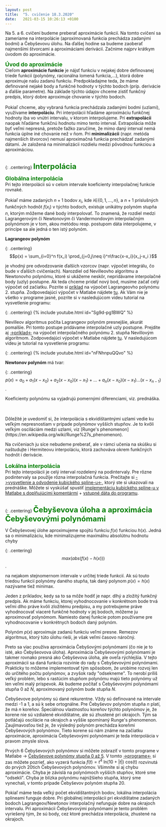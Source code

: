 ```yaml
---
layout: post
title:  "5. cvičenie 18.3.2020"
date:   2021-03-15 10:26:13 +0100
---
```

<!--
<font size="5"> <span style="color:green"><b>Úlohy za dochádzku 27.3.</b></span> </font> <font size="4">  <span style="color:red">---DEADLINE 10.4.---</span> </font><br />

1.  




V tabuľke máte zadané body x<sub>i</sub> pre $i=0,1,2$ a funkčné hodnoty $f(x_i)= y_i$ v bodoch $x_i$. 
Odhadnite funkčnú hodnotu $f(x)$ v bode $x = -1$ Newtonovým polynómom 2. rádu bez použitia programu 
(programom si však môžete pre seba výsledok overiť). 
Odfoťte/naskenujte výpočet alebo ho napíšte v Latexu, Worde,..., podľa toho, čo Vám vyhovuje. <br />
Hint: Na tejto [stránke](http://veda-technika.blogspot.com/2006/11/newtonv-interpolan-polynom.html) nájdete príklad na výpočet Newtonovho interpolačného polynómu 2. rádu,
môže Vám pomôcť ako návod pri výpočte.
    <br/><br/>
    <table align="center"> 
        <tr> 
            <td>i</td>
            <td>0</td>
            <td>1</td>
            <td>2</td>
        </tr>
        <tr>
            <td>x<sub>i</sub></td> 
            <td>1</td>
            <td>2</td>
            <td>-4</td>
        </tr>
        <tr>
            <td>y<sub>i</sub></td>
            <td>3</td>
            <td>-5</td>
            <td>4</td>
        </tr>    
    </table><br/>
2.  

<br>

V tabuľke máte zadané body $x_i$ pre $i=0,1,2$ a funkčné hodnoty $f(x_i)= y_i$ v bodoch $x_i$.
Napíšte program, ktorý interpoluje vybrané body Newtonovým polynómom 2. rádu. 
Ako pomôcka Vám môžu poslúžiť programy, ktoré implementujú Lagrangerov polynóm a Nevillov algoritmus a nájdete ich nižšie v materiáloch.
Vykreslite aproximáciu funkcie $f(x)$ na celom intervale $x\in${2,6}. 
Správnosť Vašeho grafu overte porovnaním s grafom interpolácie polynómu druhého rádu, ktorá je naimplementovaná v Matlabe (príkaz <i>polyfit</i>), 
príp. metódou implementovanou v dostupnej knižnici Vami použitého jazyka. <br /> 

 <br />


V tabuľke máte zadané body $x_i$ pre $i=0,1,2$ a funkčné hodnoty $f(x_i)= y_i$ v bodoch $x_i$.
Napíšte program, ktorý interpoluje vybrané body Newtonovým polynómom 2. rádu.
Vykreslite aproximáciu funkcie $f(x)$ na celom intervale $x\in$<0,40>.
Správnosť Vašeho grafu overte porovnaním s grafom interpolácie polynómu druhého rádu, ktorá je naimplementovaná v Matlabe (príkaz <i>polyfit</i>) <br />


  <table align="center">
        <tr >
            <td>i</td>
            <td>0</td>
            <td>1</td>
            <td>2</td>
        </tr>

        <tr >
            <td>x<sub>i</sub></td>
            <td>0</td>
            <td>20</td>
            <td>40</td>
        </tr>

        <tr >
            <td>y<sub>i</sub></td>
            <td>3,850</td>
            <td>0,800</td>
            <td>0,212</td>
        </tr>
    </table>

Užitočné matlabovské príkazy:
- [polyfit](https://www.mathworks.com/help/matlab/ref/polyfit.html)
- [polyval](https://www.mathworks.com/help/matlab/ref/polyval.html#d120e962051)
- [plot](https://www.mathworks.com/help/matlab/ref/plot.html)
- Popisky os: [xlabel](https://www.mathworks.com/help/matlab/ref/xlabel.html), [ylabel](https://www.mathworks.com/help/matlab/ref/ylabel.html)

 <table align="center">
        <tr >
            <td>i</td>
            <td>0</td>
            <td>1</td>
            <td>2</td>
        </tr>

        <tr >
            <td>x<sub>i</sub></td>
            <td>2</td>
            <td>4</td>
            <td>6</td>
        </tr>

        <tr >
            <td>y<sub>i</sub></td>
            <td>3</td>
            <td>5</td>
            <td>12</td>
        </tr>
    </table>



Dokument s výpočtom $f(-1)$ v 1.úlohe + program z 2. úlohy mi zašlite v MS Teams do chatu.

-->
 
Na 5. a 6. cvičení budeme preberať aproximácie funkcií. Na tomto cvičení sa zameriame na interpolácie (aproximovaná funkcia prechádza zadanými bodmi) a Čebyševovu úlohu. Na ďalšej hodine sa budeme zaoberať najmenšími štvorcami a aproximáciami derivácií. Začnime najprv krátkym úvodom do aproximácie.


<font size="4">  <span style="color:green"><b>Úvod do aproximácie</b></span></font>  <br />
Cieľom **aproximácie funkcie** je nájsť funkciu v nejakej dobre definovanej triede funkcií (polynómy, racionálna lomená funkcia,...), ktorá dobre aproximuje našu zadanú funkciu. Predpokladajme teda, že máme definované nejaké 
body a funkčné hodnoty v týchto bodoch (príp. derivácie a ďalšie parametre). Na základe týchto údajov chceme zistiť funkčný predpis, ktorý dobre aproximuje chovanie v týchto bodoch. <br />
<br /> Pokiaľ chceme, aby vybraná funkcia prechádzala zadanými bodmi (uzlami), využívame **interpoláciu**. Pri interpolácii hľadáme aproximáciu funkčnej hodnoty iba vo vnútri intervalu, v ktorom interpolujeme. 
Pri **extrapolácii** naopak hľadáme funkčnú hodnotu mimo tento interval. Extrapolácia môže byť veľmi nepresná, pretože ťažko zaručíme, že mimo daný interval nemá funkcia úplne iné chovanie než v ňom. 
Pri **minimalizácii** (napr. metóda najmenších štvorcov) nemusí aproximačná funkcia prechádzať zadanými dátami. Je založená na minimalizácii rozdielu medzi pôvodnou funkciou a aproximáciou.

<br>
{: .centering}
<span style="color:green"> <font size="+2"><b>Interpolácia</b></font></span><br>

<font size="4">  <span style="color:green"><b>Globálna interpolácia </b></span></font>  <br />
Pri tejto interpolácii sú v celom intervale koeficienty interpolačnej funkcie rovnaké.<br /> <br />
Pokiaľ máme zadaných $n+1$ bodov $x_i$, kde $i\in${$0,1,...,n$}, a $n+1$ príslušných funkčných hodnôt $f(x_i)$ v týchto bodoch, existuje unikátny polynóm stupňa $n$, ktorým môžeme dané body interpolovať. 
To znamená, že rozdiel medzi Lagrangerovým či Newtonovým či Vandermondovým interpolačným polynómom je v tom, akou metódou resp. postupom dáta interpolujeme, v princípe sa ale jedná o ten istý polynóm.
 
<!--
Uvažujme s **Vandermondovým polynómom** v tvare 

{: .centering}
$$p(x) = a_0+a_1x+a_2x^2+....+a_{n-1}x^{n-1}+a_{n}x^n.$$ 


Koeficienty tohto polynómu $a_0, a_1,...,a_n$ môžeme vypočítať sústavou lineárnych rovníc s tzv. **Vandermondovou maticou**.
Pre bližšie vysvetlenie odporúčam pozrieť [prezentáciu](http://maslarova.github.io/cvicenie5/05_aproximace.pdf) kolegu [Kerepeckého](http://nme.8u.cz/).
Vandermondova matica je v mnohých prípadoch zle podmienená a výpočet je časovo náročný, a preto tento prístup nie je na numerické výpočty úplne vhodný. 
-->

**Lagrangeov polynóm** 

{: .centering}
$$p(x) = \sum_{i=0}^n f(x_i) \prod_{j=0,j\neq i}^n\frac{x-x_i}{x_j-x_i }$$

je vhodný pre odvodzovanie ďalších vzorcov (napr. výpočet integrálu, čo bude v ďalších cvičeniach). 
Narozdiel od Nevilleovho algoritmu a Newtonovho polynómu, ktoré si ukážeme neskôr, nepridávame interpolačné body (uzly) postupne. Ak teda chceme pridať nový bod, musíme začať celý výpočet od začiatku.
Pozrite si [príklad](http://maslarova.github.io/cvicenie5/priklad_lagrange.pdf) na výpočet Lagrangeovho polynómu 2. stupňa. Zodpovedajúci výpočet v Matlabe nájdete [tu](http://maslarova.github.io/cvicenie5/lagrangeov_polynom.m). Ak Vám nie je všetko v programe jasné, pozrite si v nasledujúcom videu tutorial na vysvetlenie programu:

{: .centering}
{% include youtube.html id="Sg9d-pg1BWQ" %}
 <br />

<bf>Nevilleov</bf> algoritmus počíta Lagrangeov polynóm presnejšie, akurát pomalšie. Pri tomto postupe pridávame interpolačné uzly postupne.
Prejdite aj [->príklad<-](http://maslarova.github.io/cvicenie5/priklad_nevill.pdf) na výpočet interpolačného polynómu 2. stupňa Nevillovým algoritmom. Zodpovedajúci výpočet v Matlabe nájdete [tu](http://maslarova.github.io/cvicenie5/nevillov_algoritmus.m). V nasledujúcom videu je tutorial na vysvetlenie programu:

{: .centering}
{% include youtube.html id="nFNhnpuQQvo" %}

**Newtonov polynóm** má tvar: <br />

{: .centering}
$$p(x) = a_0 + a_1(x-x_0) + a_2 (x-x_0)(x-x_1) + ... + a_n (x-x_0)(x-x_1)...(x-x_{n-1})$$.

Koeficienty polynómu sa vyjadrujú pomernými diferenciami, viz. prednáška.
<br />
<br />



 <br />
Dôležité je uvedomiť si, že interpolácia s ekvidištantnými uzlami vedie ku veľkým nepresnostiam v prípade polynómov vyšších stupňov. Je to kvôli veľkým osciláciám medzi uzlami, viz [Runge's phenomenon](https://en.wikipedia.org/wiki/Runge%27s_phenomenon). 
<br />



Na cvičeniach ju síce nebudeme preberať, ale v rámci učenia na skúšku si naštudujte i Hermiteovu interpoláciu, ktorá zachováva okrem funkčných hodnôt i derivácie.  
<br />
<font size="4">  <span style="color:green"><b>Lokálna interpolácia</b></span></font>  <br />
Pri tejto interpolácii je celý interval rozdelený na podintervaly. Pre rôzne podintervaly sa použije rôzna interpolačná funkcia. 
Prečítajte si [->vysvetlenie a odvodenie kubického spline-u<-](http://maslarova.github.io/cvicenie5/spline.pdf), ktorý ste si ukazovali na prednáške. Môžete si vyskúšať spustiť [implementáciu kubického spline-u v Matlabe s doplňujúcimi komentármi](http://maslarova.github.io/cvicenie5/spline.m) + [vstupné dáta do programu](http://maslarova.github.io/cvicenie5/spline.dat).


<!--
<font size="4">  <span style="color:green"><b>Aproximácia derivácií</b></span></font>  <br />
S aproximáciami derivácii ste sa už stretli na 2. cvičení, kde sme si odvodzovali rád metódy pre aproximácie derivácií. 
V tomto [súbore](http://maslarova.github.io/cvicenie5/aproxder.pdf) si to môžete pripomenúť. <br />
V tomto [súbore](http://maslarova.github.io/cvicenie5/derivace2.m) nájdete implementácie aproximácií derivácie funkcie sin($x$) v Matlabe. Vyskúšajte si program spustiť, príp. vyskúšajte, ako funguje aproximácia pre iné funkcie.
<br />
-->


<br>
{: .centering}
<span style="color:green"> <font size="+2"><b>Čebyševova úloha a aproximácia Čebyševovými polynómami</b></font></span><br>

V Čebyševovej úlohe aproximujeme spojitú funkciu $f(x)$ funkciou $h(x)$. Jedná sa o minimalizáciu, kde minimalizujeme maximálnu absolútnu hodnotu chyby

{: .centering}
$$max(abs(f(x)-h(x)))$$.

na nejakom stejnomernom intervale v určitej triede funkcií. Ak sú touto triedou funkcií polynómy daného stupňa, tak daný polynom $p(x)=h(x)$ nazývame tiež minimax.

Jeden z príkladov, kedy sa to sa môže hodiť je napr. dlhý a zložitý funkčný predpis. Ak máme funkciu, ktorej vyhodnocovanie v konkrétnom bode trvá veľmi dlho práve kvôli zložitému predpisu, a my potrebujeme práve vyhodnocovať viaceré funkčné hodnoty v jej bodoch, môžeme ju aproximovať polynómom. Namiesto danej funkcie potom používame pre vyhodnocovanie v konkrétnych bodoch daný polynóm. 

Polynóm $p(x)$ aproximuje zadanú  funkciu veľmi presne. Remezov algoritmus, ktorý túto úlohu rieši, je však veľmi časovo náročný.

Preto sa viac používa aproximácia Čebyšovými polynómami (čo nie je to isté, ako Čebyšeovova úloha). Aproximácia Čebyševovými polynómami je takmer rovnako presná ako Čebyševova úloha, ale oveľa rýchlejšia. 
V tejto aproximácii sa daná funkcia rozvinie do rady s Čebyševovými polynómami. Prakticky to môžeme implementovať tým spôsobom, že urobíme rozvoj len do určitého počtu polynómov, a zvyšok rady "odsekneme". 
To nerobí príliš veľký problém, lebo s rastúcim stupňom polynómu majú tieto polynómy už len veľmi malý príspevok.
Ak budeme počítať s Čebyševovými polynómami stupňa $0$ až $N$,  aproximovaný polynóm bude stupňa $N$.

Čebyševove polynómy sú dané rekurentne. Vždy sú definované na intervale medzi -1 a 1, a sú k sebe ortognálne.
Pre Čebyševov polynóm stupňa $n$ platí, že má $n$ koreňov.
Špeciálnou vlastnosťou koreňov týchto polynómov je, že korene nie sú vzdialené ekvidištatne, ale sú zhustené pri okrajoch. Tým sa potláčajú oscilácie na okrajoch a vyššie spomínaný Runge's phenomenon. Zaujímavosťou tiež je, že výsledný polynóm prechádza koreňmi Čebyševových polynómov. Tieto korene sú nám známe na začiatku aproximácie, aproximácia Čebyševovými polynómami je teda interpolácia v pravom zmysle slova.

Prvých 6 Čebyševových polynómov si môžete zobraziť v tomto programe v Matlabe ->
[Čebyševove polynómy stupňa 0 až 5](http://maslarova.github.io/cvicenie6/chebp.m). 
V tomto [->programe<-](http://maslarova.github.io/cvicenie6/chebyshev.m) si zas môžete pozrieť, ako vyzerá funkcia $f(t) = t^4~\mathrm{ ln}(10+|t|)~\mathrm{cos(t)}$ rozvinutá do prvých 20tich Čebyševových polynómov. Všimnite si aj chybu aproximácie. Chyba je závislá na polynómoch vyšších stupňov, ktoré sme "odsekli". Chyba je blízka polynómu najnižšieho stupňa, ktorý sme vynechali, v tomto prípade Čebyševov polynóm stupňa 20.



Pokiaľ máme teda veľký počet ekvidištantných bodov, lokálna interpolácia splineami funguje dobre. 
Pri globálnej interpolácii pri ekvidištatne zadaných bodoch Lagrangeov/Newtonov interpolačný nefunguje dobre na okrajoch intervalu. Pri aproximácii Čebyševovými polynómami je tento problém vyriešený tým, že sú body, cez ktoré prechádza interpolácia, zhustené na okrajoch.






